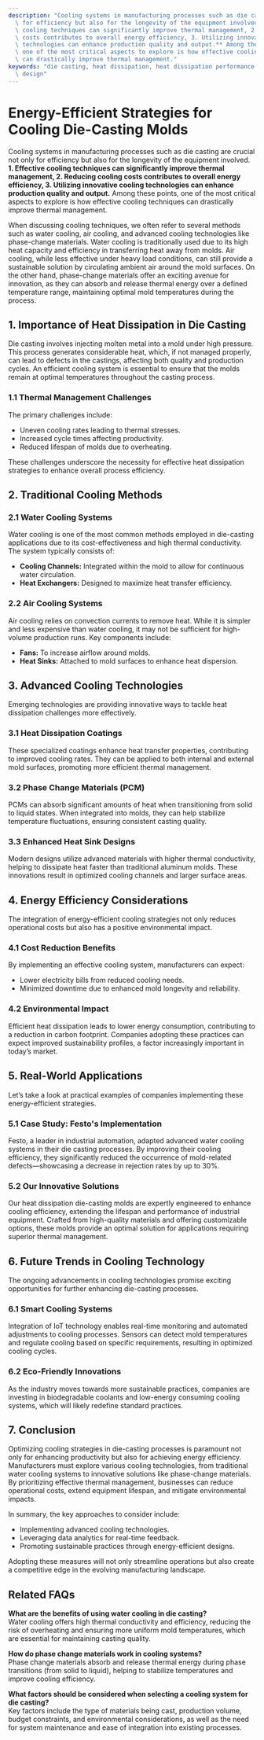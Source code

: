 ```yaml
---
description: "Cooling systems in manufacturing processes such as die casting are crucial not only\
  \ for efficiency but also for the longevity of the equipment involved. **1. Effective\
  \ cooling techniques can significantly improve thermal management, 2. Reducing cooling\
  \ costs contributes to overall energy efficiency, 3. Utilizing innovative cooling\
  \ technologies can enhance production quality and output.** Among these points,\
  \ one of the most critical aspects to explore is how effective cooling techniques\
  \ can drastically improve thermal management."
keywords: "die casting, heat dissipation, heat dissipation performance, heat dissipation optimization\
  \ design"
---
```

# Energy-Efficient Strategies for Cooling Die-Casting Molds

Cooling systems in manufacturing processes such as die casting are crucial not only for efficiency but also for the longevity of the equipment involved. **1. Effective cooling techniques can significantly improve thermal management, 2. Reducing cooling costs contributes to overall energy efficiency, 3. Utilizing innovative cooling technologies can enhance production quality and output.** Among these points, one of the most critical aspects to explore is how effective cooling techniques can drastically improve thermal management.

When discussing cooling techniques, we often refer to several methods such as water cooling, air cooling, and advanced cooling technologies like phase-change materials. Water cooling is traditionally used due to its high heat capacity and efficiency in transferring heat away from molds. Air cooling, while less effective under heavy load conditions, can still provide a sustainable solution by circulating ambient air around the mold surfaces. On the other hand, phase-change materials offer an exciting avenue for innovation, as they can absorb and release thermal energy over a defined temperature range, maintaining optimal mold temperatures during the process. 

## **1. Importance of Heat Dissipation in Die Casting**

Die casting involves injecting molten metal into a mold under high pressure. This process generates considerable heat, which, if not managed properly, can lead to defects in the castings, affecting both quality and production cycles. An efficient cooling system is essential to ensure that the molds remain at optimal temperatures throughout the casting process.

### **1.1 Thermal Management Challenges**

The primary challenges include:

- Uneven cooling rates leading to thermal stresses.
- Increased cycle times affecting productivity.
- Reduced lifespan of molds due to overheating.

These challenges underscore the necessity for effective heat dissipation strategies to enhance overall process efficiency.

## **2. Traditional Cooling Methods**

### **2.1 Water Cooling Systems**

Water cooling is one of the most common methods employed in die-casting applications due to its cost-effectiveness and high thermal conductivity. The system typically consists of:

- **Cooling Channels:** Integrated within the mold to allow for continuous water circulation.
- **Heat Exchangers:** Designed to maximize heat transfer efficiency.

### **2.2 Air Cooling Systems**

Air cooling relies on convection currents to remove heat. While it is simpler and less expensive than water cooling, it may not be sufficient for high-volume production runs. Key components include:

- **Fans:** To increase airflow around molds.
- **Heat Sinks:** Attached to mold surfaces to enhance heat dispersion.

## **3. Advanced Cooling Technologies**

Emerging technologies are providing innovative ways to tackle heat dissipation challenges more effectively.

### **3.1 Heat Dissipation Coatings**

These specialized coatings enhance heat transfer properties, contributing to improved cooling rates. They can be applied to both internal and external mold surfaces, promoting more efficient thermal management.

### **3.2 Phase Change Materials (PCM)**

PCMs can absorb significant amounts of heat when transitioning from solid to liquid states. When integrated into molds, they can help stabilize temperature fluctuations, ensuring consistent casting quality. 

### **3.3 Enhanced Heat Sink Designs**

Modern designs utilize advanced materials with higher thermal conductivity, helping to dissipate heat faster than traditional aluminum molds. These innovations result in optimized cooling channels and larger surface areas.

## **4. Energy Efficiency Considerations**

The integration of energy-efficient cooling strategies not only reduces operational costs but also has a positive environmental impact.

### **4.1 Cost Reduction Benefits**

By implementing an effective cooling system, manufacturers can expect:

- Lower electricity bills from reduced cooling needs.
- Minimized downtime due to enhanced mold longevity and reliability.
  
### **4.2 Environmental Impact**

Efficient heat dissipation leads to lower energy consumption, contributing to a reduction in carbon footprint. Companies adopting these practices can expect improved sustainability profiles, a factor increasingly important in today’s market.

## **5. Real-World Applications**

Let’s take a look at practical examples of companies implementing these energy-efficient strategies.

### **5.1 Case Study: Festo's Implementation**

Festo, a leader in industrial automation, adapted advanced water cooling systems in their die casting processes. By improving their cooling efficiency, they significantly reduced the occurrence of mold-related defects—showcasing a decrease in rejection rates by up to 30%.

### **5.2 Our Innovative Solutions**

Our heat dissipation die-casting molds are expertly engineered to enhance cooling efficiency, extending the lifespan and performance of industrial equipment. Crafted from high-quality materials and offering customizable options, these molds provide an optimal solution for applications requiring superior thermal management.

## **6. Future Trends in Cooling Technology**

The ongoing advancements in cooling technologies promise exciting opportunities for further enhancing die-casting processes.

### **6.1 Smart Cooling Systems**

Integration of IoT technology enables real-time monitoring and automated adjustments to cooling processes. Sensors can detect mold temperatures and regulate cooling based on specific requirements, resulting in optimized cooling cycles.

### **6.2 Eco-Friendly Innovations**

As the industry moves towards more sustainable practices, companies are investing in biodegradable coolants and low-energy consuming cooling systems, which will likely redefine standard practices.

## **7. Conclusion**

Optimizing cooling strategies in die-casting processes is paramount not only for enhancing productivity but also for achieving energy efficiency. Manufacturers must explore various cooling technologies, from traditional water cooling systems to innovative solutions like phase-change materials. By prioritizing effective thermal management, businesses can reduce operational costs, extend equipment lifespan, and mitigate environmental impacts.

In summary, the key approaches to consider include:

- Implementing advanced cooling technologies.
- Leveraging data analytics for real-time feedback.
- Promoting sustainable practices through energy-efficient designs.

Adopting these measures will not only streamline operations but also create a competitive edge in the evolving manufacturing landscape.

## Related FAQs

**What are the benefits of using water cooling in die casting?**  
Water cooling offers high thermal conductivity and efficiency, reducing the risk of overheating and ensuring more uniform mold temperatures, which are essential for maintaining casting quality.

**How do phase change materials work in cooling systems?**  
Phase change materials absorb and release thermal energy during phase transitions (from solid to liquid), helping to stabilize temperatures and improve cooling efficiency.

**What factors should be considered when selecting a cooling system for die casting?**  
Key factors include the type of materials being cast, production volume, budget constraints, and environmental considerations, as well as the need for system maintenance and ease of integration into existing processes.
